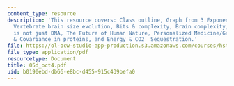```yaml
---
content_type: resource
description: 'This resource covers: Class outline, Graph from 3 Exponential technologies(synergistic),
  Vertebrate brain size evolution, Bits & complexity, Brain complexity, Inheritance
  is not just DNA, The Future of Human Nature, Personalized Medicine/Genetics, SNPs
  & Covariance in proteins, and Energy & CO2  Sequestration.'
file: https://ol-ocw-studio-app-production.s3.amazonaws.com/courses/hst-510-genomics-computing-economics-and-society-fall-2005/b0190ebddb66e8bcd455915c439befa0_05d_oct4.pdf
file_type: application/pdf
resourcetype: Document
title: 05d_oct4.pdf
uid: b0190ebd-db66-e8bc-d455-915c439befa0
---
```

